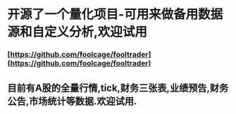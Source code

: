 # 开源了一个量化项目-可用来做备用数据源和自定义分析,欢迎试用

### [https://github.com/foolcage/fooltrader](https://github.com/foolcage/fooltrader) ###

## 目前有A股的全量行情,tick,财务三张表,业绩预告,财务公告,市场统计等数据.欢迎试用.  ##
